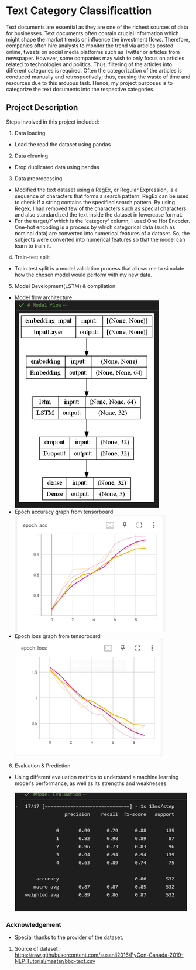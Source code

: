 # Text Category Classificattion

Text documents are essential as they are one of the richest sources of data for businesses. Text documents often contain crucial information which might shape the market trends or influence the investment flows. Therefore, companies often hire analysts to monitor the trend via articles posted online, tweets on social media platforms such as Twitter or articles from newspaper. However, some companies may wish to only focus on articles related to technologies and politics. Thus, filtering of the articles into different categories is required. Often the categorization of the articles is conduced manually and retrospectively; thus, causing the waste of time and resources due to this arduous task. Hence, my project purposes is to categorize the text documents into the respective categories.

## Project Description
 Steps involved in this project included:
 1. Data loading 
 - Load the read the dataset using pandas
 2. Data cleaning 
 - Drop duplicated data using pandas
 3. Data preprocessing
 - Modified the text dataset using a RegEx, or Regular Expression, is a sequence of characters that forms a search pattern. RegEx can be used to check if a string        contains the specified search pattern. By using Regex, I had removed few of the characters such as special characters and also standardized the text inside the        dataset in lowercase format.
 - For the target/Y which is the 'category' column, I used One Hot Encoder. One-hot encoding is a process by which categorical data (such as nominal data) are converted    into numerical features of a dataset. So, the subjects were converted into numerical features so that the model can learn to train it.
 4. Train-test split
 - Train test split is a model validation process that allows me to simulate how the chosen model would perform with my new data.
 5. Model Development(LSTM) & compilation
- Model flow architecture
<br> ![img](/resources/Model_architecture.PNG)
- Epoch accuracy graph from tensorboard
 <br> ![img](/resources/epoch_acc.PNG)
 - Epoch loss graph from tensorboard
  <br> ![img](/resources/epoch_loss.PNG)
 6. Evaluation & Prediction
 - Using different evaluation metrics to understand a machine learning model's performance, as well as its strengths and weaknesses.
 <br><br> ![img](/resources/Model_evaluation.PNG)
 

 ### Acknowledgement 
 - Special thanks to the provider of the dataset.
 1. Source of dataset : https://raw.githubusercontent.com/susanli2016/PyCon-Canada-2019-NLP-Tutorial/master/bbc-text.csv
